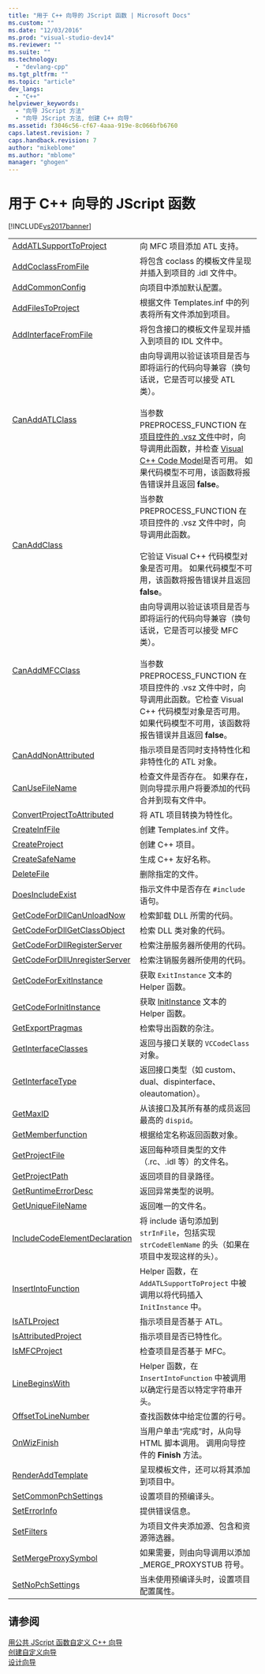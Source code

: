 ```yaml
---
title: "用于 C++ 向导的 JScript 函数 | Microsoft Docs"
ms.custom: ""
ms.date: "12/03/2016"
ms.prod: "visual-studio-dev14"
ms.reviewer: ""
ms.suite: ""
ms.technology: 
  - "devlang-cpp"
ms.tgt_pltfrm: ""
ms.topic: "article"
dev_langs: 
  - "C++"
helpviewer_keywords: 
  - "向导 JScript 方法"
  - "向导 JScript 方法, 创建 C++ 向导"
ms.assetid: f3046c56-cf67-4aaa-919e-8c066bfb6760
caps.latest.revision: 7
caps.handback.revision: 7
author: "mikeblome"
ms.author: "mblome"
manager: "ghogen"
---
```

# 用于 C++ 向导的 JScript 函数
[!INCLUDE[vs2017banner](../assembler/inline/includes/vs2017banner.md)]

|||  
|-|-|  
|[AddATLSupportToProject](../ide/addatlsupporttoproject.md)|向 MFC 项目添加 ATL 支持。|  
|[AddCoclassFromFile](../ide/addcoclassfromfile.md)|将包含 coclass 的模板文件呈现并插入到项目的 .idl 文件中。|  
|[AddCommonConfig](../ide/addcommonconfig.md)|向项目中添加默认配置。|  
|[AddFilesToProject](../ide/addfilestoproject.md)|根据文件 Templates.inf 中的列表将所有文件添加到项目。|  
|[AddInterfaceFromFile](../ide/addinterfacefromfile.md)|将包含接口的模板文件呈现并插入到项目的 IDL 文件中。|  
|[CanAddATLClass](../ide/canaddatlclass.md)|由向导调用以验证该项目是否与即将运行的代码向导兼容（换句话说，它是否可以接受 ATL 类）。<br /><br /> 当参数 PREPROCESS\_FUNCTION 在[项目控件的 .vsz 文件](../ide/dot-vsz-file-project-control.md)中时，向导调用此函数，并检查 [Visual C\+\+ Code Model](http://msdn.microsoft.com/zh-cn/dd6452c2-1054-44a1-b0eb-639a94a1216b)是否可用。  如果代码模型不可用，该函数将报告错误并且返回 **false**。|  
|[CanAddClass](../ide/canaddclass.md)|当参数 PREPROCESS\_FUNCTION 在项目控件的 .vsz 文件中时，向导调用此函数。<br /><br /> 它验证 Visual C\+\+ 代码模型对象是否可用。  如果代码模型不可用，该函数将报告错误并且返回 **false**。|  
|[CanAddMFCClass](../ide/canaddmfcclass.md)|由向导调用以验证该项目是否与即将运行的代码向导兼容（换句话说，它是否可以接受 MFC 类）。<br /><br /> 当参数 PREPROCESS\_FUNCTION 在项目控件的 .vsz 文件中时，向导调用此函数。它检查 Visual C\+\+ 代码模型对象是否可用。  如果代码模型不可用，该函数将报告错误并且返回 **false**。|  
|[CanAddNonAttributed](../ide/canaddnonattributed.md)|指示项目是否同时支持特性化和非特性化的 ATL 对象。|  
|[CanUseFileName](../ide/canusefilename.md)|检查文件是否存在。  如果存在，则向导提示用户将要添加的代码合并到现有文件中。|  
|[ConvertProjectToAttributed](../ide/convertprojecttoattributed.md)|将 ATL 项目转换为特性化。|  
|[CreateInfFile](../ide/createinffile.md)|创建 Templates.inf 文件。|  
|[CreateProject](../ide/createproject.md)|创建 C\+\+ 项目。|  
|[CreateSafeName](../ide/createsafename.md)|生成 C\+\+ 友好名称。|  
|[DeleteFile](../ide/deletefile.md)|删除指定的文件。|  
|[DoesIncludeExist](../ide/doesincludeexist.md)|指示文件中是否存在 `#include` 语句。|  
|[GetCodeForDllCanUnloadNow](../ide/getcodefordllcanunloadnow.md)|检索卸载 DLL 所需的代码。|  
|[GetCodeForDllGetClassObject](../ide/getcodefordllgetclassobject.md)|检索 DLL 类对象的代码。|  
|[GetCodeForDllRegisterServer](../ide/getcodefordllregisterserver.md)|检索注册服务器所使用的代码。|  
|[GetCodeForDllUnregisterServer](../ide/getcodefordllunregisterserver.md)|检索注销服务器所使用的代码。|  
|[GetCodeForExitInstance](../ide/getcodeforexitinstance.md)|获取 `ExitInstance` 文本的 Helper 函数。|  
|[GetCodeForInitInstance](../ide/getcodeforinitinstance.md)|获取 [InitInstance](../Topic/CWinApp::InitInstance.md) 文本的 Helper 函数。|  
|[GetExportPragmas](../ide/getexportpragmas.md)|检索导出函数的杂注。|  
|[GetInterfaceClasses](../ide/getinterfaceclasses.md)|返回与接口关联的 `VCCodeClass` 对象。|  
|[GetInterfaceType](../ide/getinterfacetype.md)|返回接口类型（如 custom、dual、dispinterface、oleautomation）。|  
|[GetMaxID](../ide/getmaxid.md)|从该接口及其所有基的成员返回最高的 `dispid`。|  
|[GetMemberfunction](../ide/getmemberfunction.md)|根据给定名称返回函数对象。|  
|[GetProjectFile](../ide/getprojectfile.md)|返回每种项目类型的文件（.rc、.idl 等）的文件名。|  
|[GetProjectPath](../ide/getprojectpath.md)|返回项目的目录路径。|  
|[GetRuntimeErrorDesc](../ide/getruntimeerrordesc.md)|返回异常类型的说明。|  
|[GetUniqueFileName](../ide/getuniquefilename.md)|返回唯一的文件名。|  
|[IncludeCodeElementDeclaration](../ide/includecodeelementdeclaration.md)|将 include 语句添加到 `strInFile`，包括实现 `strCodeElemName` 的头（如果在项目中发现这样的头）。|  
|[InsertIntoFunction](../ide/insertintofunction.md)|Helper 函数，在 `AddATLSupportToProject` 中被调用以将代码插入 `InitInstance` 中。|  
|[IsATLProject](../ide/isatlproject.md)|指示项目是否基于 ATL。|  
|[IsAttributedProject](../ide/isattributedproject.md)|指示项目是否已特性化。|  
|[IsMFCProject](../ide/ismfcproject.md)|检查项目是否基于 MFC。|  
|[LineBeginsWith](../ide/linebeginswith.md)|Helper 函数，在 `InsertIntoFunction` 中被调用以确定行是否以特定字符串开头。|  
|[OffsetToLineNumber](../ide/offsettolinenumber.md)|查找函数体中给定位置的行号。|  
|[OnWizFinish](../ide/onwizfinish.md)|当用户单击“完成”时，从向导 HTML 脚本调用。  调用向导控件的 **Finish** 方法。|  
|[RenderAddTemplate](../ide/renderaddtemplate.md)|呈现模板文件，还可以将其添加到项目中。|  
|[SetCommonPchSettings](../ide/setcommonpchsettings.md)|设置项目的预编译头。|  
|[SetErrorInfo](../ide/seterrorinfo.md)|提供错误信息。|  
|[SetFilters](../ide/setfilters.md)|为项目文件夹添加源、包含和资源筛选器。|  
|[SetMergeProxySymbol](../ide/setmergeproxysymbol.md)|如果需要，则由向导调用以添加 \_MERGE\_PROXYSTUB 符号。|  
|[SetNoPchSettings](../ide/setnopchsettings.md)|当未使用预编译头时，设置项目配置属性。|  
  
## 请参阅  
 [用公共 JScript 函数自定义 C\+\+ 向导](../ide/customizing-cpp-wizards-with-common-jscript-functions.md)   
 [创建自定义向导](../ide/creating-a-custom-wizard.md)   
 [设计向导](../ide/designing-a-wizard.md)